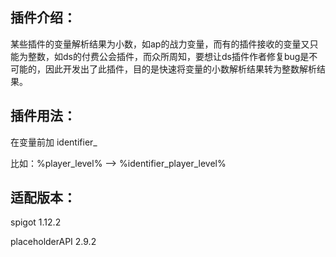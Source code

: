 ## 插件介绍：

某些插件的变量解析结果为小数，如ap的战力变量，而有的插件接收的变量又只能为整数，如ds的付费公会插件，而众所周知，要想让ds插件作者修复bug是不可能的，因此开发出了此插件，目的是快速将变量的小数解析结果转为整数解析结果。



## 插件用法：

在变量前加 identifier_

比如：%player_level%  --> %identifier_player_level%



## 适配版本：

spigot 1.12.2

placeholderAPI 2.9.2
